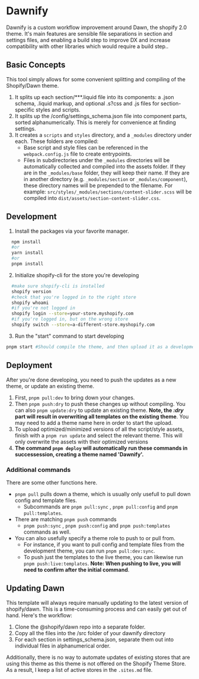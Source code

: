 # Dawnify
Dawnify is a custom workflow improvement around Dawn, the shopify 2.0 theme. It's main features are sensible file separations in section and settings files, and enabling a build step to improve DX and increase compatibility with other libraries which would require a build step..

## Basic Concepts
This tool simply allows for some convenient splitting and compiling of the Shopify/Dawn theme.
1. It splits up each section/***.liquid file into its components: a .json schema, .liquid markup, and optional .s?css and .js files for section-specific styles and scripts.
2. It splits up the /config/settings_schema.json file into component parts, sorted alphanumerically. This is merely for convenience at finding settings.
3. It creates a `scripts` and `styles` directory, and a `_modules` directory under each. These folders are compiled:
    - Base script and style files can be referenced in the `webpack.config.js` file to create entrypoints.
    - Files in subdirectories under the `_modules` directories will be automatically collected and compiled into the assets folder. If they are in the `_modules/base` folder, they will keep their name. If they are in another directory (e.g. `_modules/section` or `_modules/component`), these directory names will be prepended to the filename. For example: `src/styles/_modules/sections/content-slider.scss` will be compiled into `dist/assets/section-content-slider.css`.
## Development

1. Install the packages via your favorite manager.
````sh
  npm install
  #or
  yarn install
  #or
  pnpm install
````

2. Initialize shopify-cli for the store you're developing
````sh
  #make sure shopify-cli is installed
  shopify version
  #check that you're logged in to the right store
  shopify whoami
  #if you're not logged in
  shopify login --store=your-store.myshopify.com
  #if you're logged in, but on the wrong store
  shopify switch --store=a-different-store.myshopify.com
````

3. Run the "start" command to start developing
`````sh
pnpm start #Should compile the theme, and then upload it as a development theme to shopify
`````
## Deployment
After you're done developing, you need to push the updates as a new theme, or update an existing theme.
1. First, `pnpm pull:dev` to bring down your changes.
2. Then `pnpm push:dry` to push these changes up without compiling. You can also `pnpm update:dry` to update an existing theme. **Note, the *:dry* part will result in overwriting all templates on the existing theme**. You may need to add a theme name here in order to start the upload.
3. To upload optimized/minimized versions of all the script/style assets, finish with a `pnpm run update` and select the relevant theme. This will only overwrite the assets with their optimized versions
4. **The command `pnpm deploy` will automatically run these commands in successession, creating a theme named 'Dawnify'.**

### Additional commands

There are some other functions here.
- `pnpm pull` pulls down a theme, which is usually only usefull to pull down config and template files.
  - Subcommands are `pnpm pull:sync` , `pnpm pull:config` and `pnpm pull:templates`.
- There are matching `pnpm push` commands
  - `pnpm push:sync` , `pnpm push:config` and `pnpm push:templates` commands as well.
- You can also usefully specify a theme role to push to or pull from.
  - For instance, if you want to pull config and template files from the development theme, you can run `pnpm pull:dev:sync`.
  - To push just the templates to the live theme, you can likewise run `pnpm push:live:templates`. **Note: When pushing to live, you will need to confirm after the initial command**.

## Updating Dawn
This template will always require manually updating to the latest version of shopify/dawn. This is a time-consuming process and can easily get out of hand. Here's the workflow:

1. Clone the @shopify/dawn repo into a separate folder.
2. Copy all the files into the /src folder of your dawnify directory
3. For each section in settings_schema.json, separate them out into individual files in alphanumerical order.

Additionally, there is no way to automate updates of existing stores that are using this theme as this theme is not offered on the Shopify Theme Store. As a result, I keep a list of active stores in the `.sites.md` file.